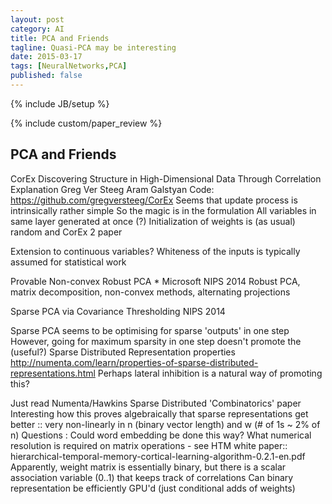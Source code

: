 ```yaml
---
layout: post
category: AI
title: PCA and Friends
tagline: Quasi-PCA may be interesting
date: 2015-03-17
tags: [NeuralNetworks,PCA]
published: false
---
```

{% include JB/setup %}

{% include custom/paper_review %}

PCA and Friends
------------


CorEx
  Discovering Structure in High-Dimensional Data Through Correlation Explanation
    Greg Ver Steeg
    Aram Galstyan
    Code: https://github.com/gregversteeg/CorEx
      Seems that update process is intrinsically rather simple 
        So the magic is in the formulation
        All variables in same layer generated at once (?)
        Initialization of weights is (as usual) random
  and CorEx 2 paper
  
  Extension to continuous variables?
    Whiteness of the inputs is typically assumed for statistical work

Provable Non-convex Robust PCA *
  Microsoft
  NIPS 2014
  Robust PCA, matrix decomposition, non-convex methods, alternating projections

Sparse PCA via Covariance Thresholding
  NIPS 2014

Sparse PCA seems to be optimising for sparse 'outputs' in one step
  However, going for maximum sparsity in one step doesn't promote the (useful?) Sparse Distributed Representation properties
    http://numenta.com/learn/properties-of-sparse-distributed-representations.html
  Perhaps lateral inhibition is a natural way of promoting this?
  
Just read Numenta/Hawkins Sparse Distributed 'Combinatorics' paper
  Interesting how this proves algebraically that sparse representations get better 
    :: very non-linearly in n (binary vector length) and w (# of 1s ~ 2% of n)
  Questions : 
    Could word embedding be done this way?
    What numerical resolution is required on matrix operations - see HTM white paper:: 
      hierarchical-temporal-memory-cortical-learning-algorithm-0.2.1-en.pdf
      Apparently, weight matrix is essentially binary, but there is a scalar association variable (0..1) that keeps track of correlations
    Can binary representation be efficiently GPU'd (just conditional adds of weights)
    
